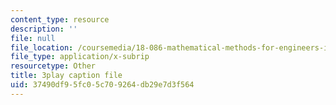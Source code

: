 ```yaml
---
content_type: resource
description: ''
file: null
file_location: /coursemedia/18-086-mathematical-methods-for-engineers-ii-spring-2006/37490df95fc05c709264db29e7d3f564_7dVYOOHB4g4.vtt
file_type: application/x-subrip
resourcetype: Other
title: 3play caption file
uid: 37490df9-5fc0-5c70-9264-db29e7d3f564
---
```

